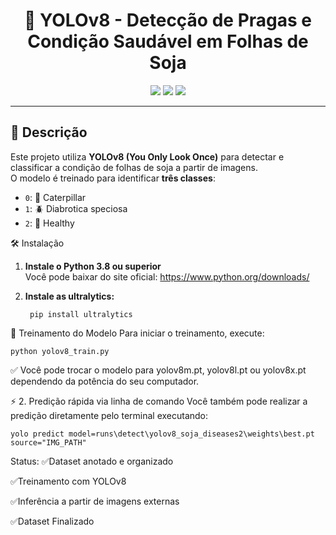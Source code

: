 <h1 align="center">🌿 YOLOv8 - Detecção de Pragas e Condição Saudável em Folhas de Soja</h1>

<p align="center">
  <img src="https://img.shields.io/badge/YOLOv8-Ultralytics-blue?style=flat-square" />
  <img src="https://img.shields.io/badge/Python-3.8%2B-green?style=flat-square" />
  <img src="https://img.shields.io/badge/Status-Em%20Desenvolvimento-yellow?style=flat-square" />
</p>

---

## 📌 Descrição

Este projeto utiliza **YOLOv8 (You Only Look Once)** para detectar e classificar a condição de folhas de soja a partir de imagens.  
O modelo é treinado para identificar **três classes**:

- `0`: 🐛 Caterpillar  
- `1`: 🪲 Diabrotica speciosa  
- `2`: 🌱 Healthy

🛠️ Instalação

1. **Instale o Python 3.8 ou superior**  
   Você pode baixar do site oficial: https://www.python.org/downloads/

2. **Instale as ultralytics:**

        pip install ultralytics

🧠 Treinamento do Modelo
Para iniciar o treinamento, execute:

    python yolov8_train.py

✅ Você pode trocar o modelo para yolov8m.pt, yolov8l.pt ou yolov8x.pt dependendo da potência do seu computador.

⚡ 2. Predição rápida via linha de comando
Você também pode realizar a predição diretamente pelo terminal executando:

    yolo predict model=runs\detect\yolov8_soja_diseases2\weights\best.pt source="IMG_PATH"

Status:
✅Dataset anotado e organizado

✅Treinamento com YOLOv8

✅Inferência a partir de imagens externas

✅Dataset Finalizado
